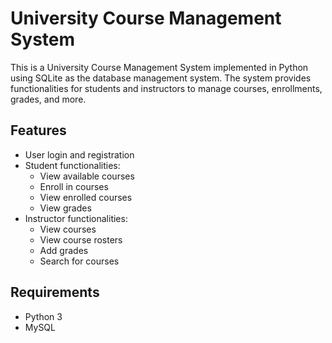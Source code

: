 # University Course Management System
This is a University Course Management System implemented in Python using SQLite as the database management system. The system provides functionalities for students and instructors to manage courses, enrollments, grades, and more.

## Features
- User login and registration
- Student functionalities:
  - View available courses
  - Enroll in courses
  - View enrolled courses
  - View grades
- Instructor functionalities:
  - View courses
  - View course rosters
  - Add grades
  - Search for courses

## Requirements
- Python 3
- MySQL

